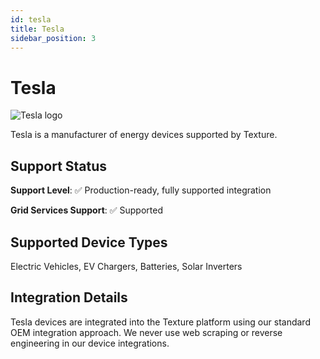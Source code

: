 ```yaml
---
id: tesla
title: Tesla
sidebar_position: 3
---
```


# Tesla

<div style={{ textAlign: 'center', margin: '20px 0' }}>
  <img 
    src="https://device.cms.texture.energy/logo/%20Tesla%20Vector%20Icon.svg" 
    alt="Tesla logo" 
    style={{ maxWidth: '200px', maxHeight: '150px' }}
  />
</div>

Tesla is a manufacturer of energy devices supported by Texture.



## Support Status

**Support Level**: ✅ Production-ready, fully supported integration

**Grid Services Support**: ✅ Supported

## Supported Device Types

Electric Vehicles, EV Chargers, Batteries, Solar Inverters

## Integration Details

Tesla devices are integrated into the Texture platform using our standard OEM integration approach. We never use web scraping or reverse engineering in our device integrations.

